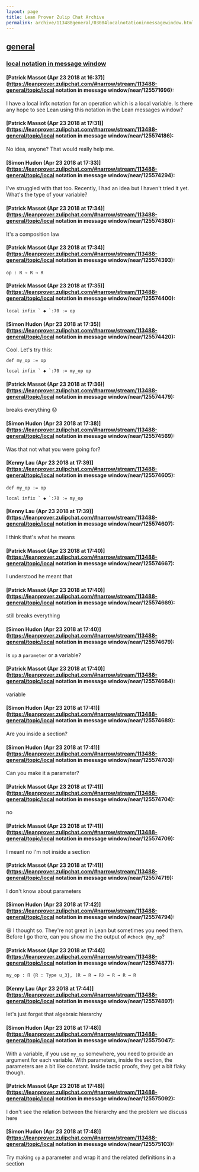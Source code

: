 ```yaml
---
layout: page
title: Lean Prover Zulip Chat Archive 
permalink: archive/113488general/03084localnotationinmessagewindow.html
---
```


## [general](index.html)
### [local notation in message window](03084localnotationinmessagewindow.html)

#### [Patrick Massot (Apr 23 2018 at 16:37)](https://leanprover.zulipchat.com/#narrow/stream/113488-general/topic/local notation in message window/near/125571696):
I have a local infix notation for an operation which is a local variable. Is there any hope to see Lean using this notation in the Lean messages window?

#### [Patrick Massot (Apr 23 2018 at 17:31)](https://leanprover.zulipchat.com/#narrow/stream/113488-general/topic/local notation in message window/near/125574186):
No idea, anyone? That would really help me.

#### [Simon Hudon (Apr 23 2018 at 17:33)](https://leanprover.zulipchat.com/#narrow/stream/113488-general/topic/local notation in message window/near/125574294):
I've struggled with that too. Recently, I had an idea but I haven't tried it yet. What's the type of your variable?

#### [Patrick Massot (Apr 23 2018 at 17:34)](https://leanprover.zulipchat.com/#narrow/stream/113488-general/topic/local notation in message window/near/125574380):
It's a composition law

#### [Patrick Massot (Apr 23 2018 at 17:34)](https://leanprover.zulipchat.com/#narrow/stream/113488-general/topic/local notation in message window/near/125574393):
`op : R → R → R`

#### [Patrick Massot (Apr 23 2018 at 17:35)](https://leanprover.zulipchat.com/#narrow/stream/113488-general/topic/local notation in message window/near/125574400):
``local infix ` ◆ `:70 := op``

#### [Simon Hudon (Apr 23 2018 at 17:35)](https://leanprover.zulipchat.com/#narrow/stream/113488-general/topic/local notation in message window/near/125574420):
Cool. Let's try this:

```
def my_op := op

local infix ` ◆ `:70 := my_op op
```

#### [Patrick Massot (Apr 23 2018 at 17:36)](https://leanprover.zulipchat.com/#narrow/stream/113488-general/topic/local notation in message window/near/125574479):
breaks everything :disappointed:

#### [Simon Hudon (Apr 23 2018 at 17:38)](https://leanprover.zulipchat.com/#narrow/stream/113488-general/topic/local notation in message window/near/125574569):
Was that not what you were going for?

#### [Kenny Lau (Apr 23 2018 at 17:39)](https://leanprover.zulipchat.com/#narrow/stream/113488-general/topic/local notation in message window/near/125574605):
```lean
def my_op := op

local infix ` ◆ `:70 := my_op
```

#### [Kenny Lau (Apr 23 2018 at 17:39)](https://leanprover.zulipchat.com/#narrow/stream/113488-general/topic/local notation in message window/near/125574607):
I think that's what he means

#### [Patrick Massot (Apr 23 2018 at 17:40)](https://leanprover.zulipchat.com/#narrow/stream/113488-general/topic/local notation in message window/near/125574667):
I understood he meant that

#### [Patrick Massot (Apr 23 2018 at 17:40)](https://leanprover.zulipchat.com/#narrow/stream/113488-general/topic/local notation in message window/near/125574669):
still breaks everything

#### [Simon Hudon (Apr 23 2018 at 17:40)](https://leanprover.zulipchat.com/#narrow/stream/113488-general/topic/local notation in message window/near/125574679):
is `op` a `parameter` or a variable?

#### [Patrick Massot (Apr 23 2018 at 17:40)](https://leanprover.zulipchat.com/#narrow/stream/113488-general/topic/local notation in message window/near/125574684):
variable

#### [Simon Hudon (Apr 23 2018 at 17:41)](https://leanprover.zulipchat.com/#narrow/stream/113488-general/topic/local notation in message window/near/125574689):
Are you inside a section?

#### [Simon Hudon (Apr 23 2018 at 17:41)](https://leanprover.zulipchat.com/#narrow/stream/113488-general/topic/local notation in message window/near/125574703):
Can you make it a parameter?

#### [Patrick Massot (Apr 23 2018 at 17:41)](https://leanprover.zulipchat.com/#narrow/stream/113488-general/topic/local notation in message window/near/125574704):
no

#### [Patrick Massot (Apr 23 2018 at 17:41)](https://leanprover.zulipchat.com/#narrow/stream/113488-general/topic/local notation in message window/near/125574709):
I meant no I'm not inside a section

#### [Patrick Massot (Apr 23 2018 at 17:41)](https://leanprover.zulipchat.com/#narrow/stream/113488-general/topic/local notation in message window/near/125574719):
I don't know about parameters

#### [Simon Hudon (Apr 23 2018 at 17:42)](https://leanprover.zulipchat.com/#narrow/stream/113488-general/topic/local notation in message window/near/125574794):
:laughing: I thought so. They're not great in Lean but sometimes you need them. Before I go there, can you show me the output of `#check @my_op`?

#### [Patrick Massot (Apr 23 2018 at 17:44)](https://leanprover.zulipchat.com/#narrow/stream/113488-general/topic/local notation in message window/near/125574877):
`my_op : Π {R : Type u_3}, (R → R → R) → R → R → R`

#### [Kenny Lau (Apr 23 2018 at 17:44)](https://leanprover.zulipchat.com/#narrow/stream/113488-general/topic/local notation in message window/near/125574897):
let's just forget that algebraic hierarchy

#### [Simon Hudon (Apr 23 2018 at 17:48)](https://leanprover.zulipchat.com/#narrow/stream/113488-general/topic/local notation in message window/near/125575047):
With a variable, if you use `my_op` somewhere, you need to provide an argument for each variable. With parameters, inside the section, the parameters are a bit like constant. Inside tactic proofs, they get a bit flaky though.

#### [Patrick Massot (Apr 23 2018 at 17:48)](https://leanprover.zulipchat.com/#narrow/stream/113488-general/topic/local notation in message window/near/125575092):
I don't see the relation between the hierarchy and the problem we discuss here

#### [Simon Hudon (Apr 23 2018 at 17:48)](https://leanprover.zulipchat.com/#narrow/stream/113488-general/topic/local notation in message window/near/125575103):
Try making `op` a parameter and wrap it and the related definitions in a section

